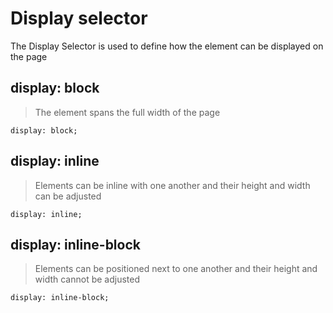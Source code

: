 # Display selector

The Display Selector is used to define how the element can be displayed on the page

## display: block 
> The element spans the full width of the page
```
display: block;
```
## display: inline 
> Elements can be inline with one another and their height and width can be adjusted 
```
display: inline;
```

## display: inline-block 
> Elements can be positioned next to one another and their height and width cannot be adjusted 
```
display: inline-block;
```
